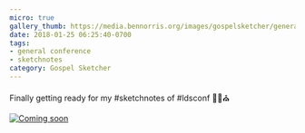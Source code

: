 ```yaml
---
micro: true
gallery_thumb: https://media.bennorris.org/images/gospelsketcher/general-conference/oct-2017/oct-17-coming-soon.jpg
date: 2018-01-25 06:25:40-0700
tags:
- general conference
- sketchnotes
category: Gospel Sketcher
---
```


Finally getting ready for my #sketchnotes of #ldsconf ✍🏼⛪️

[![Coming soon](https://media.bennorris.org/images/gospelsketcher/general-conference/oct-2017/oct-17-coming-soon.jpg)](https://media.bennorris.org/images/gospelsketcher/general-conference/oct-2017/oct-17-coming-soon.jpg)
